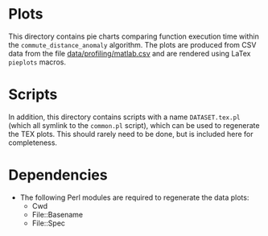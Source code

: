 # Plots
This directory contains pie charts comparing function execution time within the
`commute_distance_anomaly` algorithm. The plots are produced from CSV data from
the file [data/profiling/matlab.csv](https://github.com/joshuaspence/Thesis/blob/master/data/profiling/matlab.csv)
and are rendered using LaTex `pieplots` macros.

# Scripts
In addition, this directory contains scripts with a name `DATASET.tex.pl` (which
all symlink to the `common.pl` script), which can be used to regenerate the TEX
plots. This should rarely need to be done, but is included here for
completeness.

# Dependencies
- The following Perl modules are required to regenerate the data plots:
    + Cwd
    + File::Basename
    + File::Spec